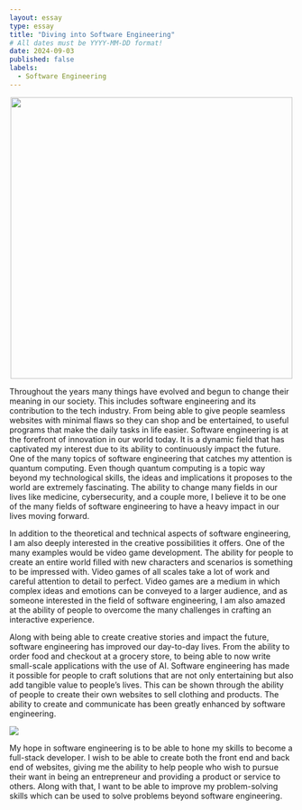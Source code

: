 ```yaml
---
layout: essay
type: essay
title: "Diving into Software Engineering"
# All dates must be YYYY-MM-DD format!
date: 2024-09-03
published: false
labels:
  - Software Engineering
---
```


<center> <img width="500" height="500" class="img-fluid" src="../img/quantumcomputer.jpeg"> </center>

Throughout the years many things have evolved and begun to change their meaning in our society. This includes software engineering and its contribution to the tech industry. From being able to give people seamless websites with minimal flaws so they can shop and be entertained, to useful programs that make the daily tasks in life easier. Software engineering is at the forefront of innovation in our world today. It is a dynamic field that has captivated my interest due to its ability to continuously impact the future. One of the many topics of software engineering that catches my attention is quantum computing. Even though quantum computing is a topic way beyond my technological skills, the ideas and implications it proposes to the world are extremely fascinating. The ability to change many fields in our lives like medicine, cybersecurity, and a couple more, I believe it to be one of the many fields of software engineering to have a heavy impact in our lives moving forward.


In addition to the theoretical and technical aspects of software engineering, I am also deeply interested in the creative possibilities it offers. One of the many examples would be video game development. The ability for people to create an entire world filled with new characters and scenarios is something to be impressed with. Video games of all scales take a lot of work and careful attention to detail to perfect. Video games are a medium in which complex ideas and emotions can be conveyed to a larger audience, and as someone interested in the field of software engineering, I am also amazed at the ability of people to overcome the many challenges in crafting an interactive experience. 

Along with being able to create creative stories and impact the future, software engineering has improved our day-to-day lives. From the ability to order food and checkout at a grocery store, to being able to now write small-scale applications with the use of AI. Software engineering has made it possible for people to craft solutions that are not only entertaining but also add tangible value to people’s lives. This can be shown through the ability of people to create their own websites to sell clothing and products. The ability to create and communicate has been greatly enhanced by software engineering.

<img class="img-fluid" src="../img/fullstack.jpeg">

My hope in software engineering is to be able to hone my skills to become a full-stack developer. I wish to be able to create both the front end and back end of websites, giving me the ability to help people who wish to pursue their want in being an entrepreneur and providing a product or service to others. Along with that, I want to be able to improve my problem-solving skills which can be used to solve problems beyond software engineering.

